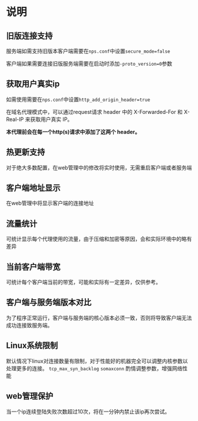 # 说明

## 旧版连接支持

服务端如需支持旧版本客户端需要在`nps.conf`中设置`secure_mode=false`

客户端如果需要连接旧版服务端需要在启动时添加`-proto_version=0`参数

## 获取用户真实ip

如需使用需要在`nps.conf`中设置`http_add_origin_header=true`

在域名代理模式中，可以通过request请求 header 中的 X-Forwarded-For 和 X-Real-IP 来获取用户真实 IP。

**本代理前会在每一个http(s)请求中添加了这两个 header。**

## 热更新支持

对于绝大多数配置，在web管理中的修改将实时使用，无需重启客户端或者服务端

## 客户端地址显示

在web管理中将显示客户端的连接地址

## 流量统计

可统计显示每个代理使用的流量，由于压缩和加密等原因，会和实际环境中的略有差异

## 当前客户端带宽

可统计每个客户端当前的带宽，可能和实际有一定差异，仅供参考。

## 客户端与服务端版本对比

为了程序正常运行，客户端与服务端的核心版本必须一致，否则将导致客户端无法成功连接致服务端。

## Linux系统限制

默认情况下linux对连接数量有限制，对于性能好的机器完全可以调整内核参数以处理更多的连接。
`tcp_max_syn_backlog` `somaxconn`
酌情调整参数，增强网络性能

## web管理保护

当一个ip连续登陆失败次数超过10次，将在一分钟内禁止该ip再次尝试。
